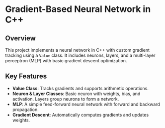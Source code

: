 # Gradient-Based Neural Network in C++

## Overview
This project implements a neural network in C++ with custom gradient tracking using a `Value` class. It includes neurons, layers, and a multi-layer perceptron (MLP) with basic gradient descent optimization.

## Key Features
- **Value Class**: Tracks gradients and supports arithmetic operations.
- **Neuron & Layer Classes**: Basic neuron with weights, bias, and activation. Layers group neurons to form a network.
- **MLP**: A simple feed-forward neural network with forward and backward propagation.
- **Gradient Descent**: Automatically computes gradients and updates weights.


